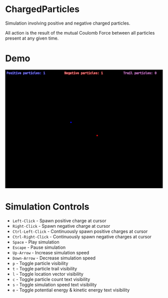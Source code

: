 # ChargedParticles
Simulation involving positive and negative charged particles.

All action is the result of the mutual Coulomb Force between all particles present at any given time.

# Demo
![Demo GIF](media/example_small.gif)

# Simulation Controls
- `Left-Click` - Spawn positive charge at cursor
- `Right-Click` - Spawn negative charge at cursor
- `Ctrl-Left-Click` - Continuously spawn positive charges at cursor
- `Ctrl-Right-Click` - Continuously spawn negative charges at cursor
- `Space` - Play simulation
- `Escape` - Pause simulation
- `Up-Arrow` - Increase simulation speed
- `Down-Arrow` - Decrease simulation speed
- `p` - Toggle particle visibility
- `t` - Toggle particle trail visibility
- `l` - Toggle location vector visibility
- `c` - Toggle particle count text visibility
- `s` - Toggle simulation speed text visibility
- `e` - Toggle potential energy & kinetic energy text visibility
